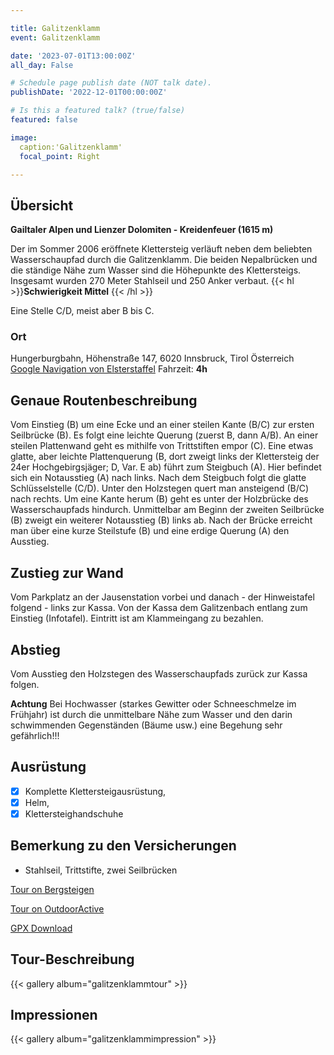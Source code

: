 ```yaml
---

title: Galitzenklamm
event: Galitzenklamm

date: '2023-07-01T13:00:00Z'
all_day: False

# Schedule page publish date (NOT talk date).
publishDate: '2022-12-01T00:00:00Z'

# Is this a featured talk? (true/false)
featured: false

image:
  caption:'Galitzenklamm'
  focal_point: Right

---
```


## Übersicht
**Gailtaler Alpen und Lienzer Dolomiten - Kreidenfeuer  (1615 m)**

Der im Sommer 2006 eröffnete Klettersteig verläuft neben dem beliebten Wasserschaupfad durch die Galitzenklamm. Die beiden Nepalbrücken und die ständige Nähe zum Wasser sind die Höhepunkte des Klettersteigs. Insgesamt wurden 270 Meter Stahlseil und 250 Anker verbaut.
{{< hl >}}**Schwierigkeit Mittel** {{< /hl >}}

Eine Stelle C/D, meist aber B bis C.
  
### Ort
Hungerburgbahn, Höhenstraße 147, 6020 Innsbruck, Tirol Österreich
[Google Navigation von Elsterstaffel](https://goo.gl/maps/m5GE1CauPQK11ncB6)
Fahrzeit: **4h**
## Genaue Routenbeschreibung

Vom Einstieg (B) um eine Ecke und an einer steilen Kante (B/C) zur ersten Seilbrücke (B). Es folgt eine leichte Querung (zuerst B, dann A/B). An einer steilen Plattenwand geht es mithilfe von Trittstiften empor (C). Eine etwas glatte, aber leichte Plattenquerung (B, dort zweigt links der Klettersteig der 24er Hochgebirgsjäger; D, Var. E ab) führt zum Steigbuch (A). Hier befindet sich ein Notausstieg (A) nach links. Nach dem Steigbuch folgt die glatte Schlüsselstelle (C/D). Unter den Holzstegen quert man ansteigend (B/C) nach rechts. Um eine Kante herum (B) geht es unter der Holzbrücke des Wasserschaupfads hindurch. Unmittelbar am Beginn der zweiten Seilbrücke (B) zweigt ein weiterer Notausstieg (B) links ab. Nach der Brücke erreicht man über eine kurze Steilstufe (B) und eine erdige Querung (A) den Ausstieg.

## Zustieg zur Wand
Vom Parkplatz an der Jausenstation vorbei und danach - der Hinweistafel folgend - links zur Kassa. Von der Kassa dem Galitzenbach entlang zum Einstieg (Infotafel).
Eintritt ist am Klammeingang zu bezahlen.

## Abstieg
Vom Ausstieg den Holzstegen des Wasserschaupfads zurück zur Kassa folgen.

**Achtung** Bei Hochwasser (starkes Gewitter oder Schneeschmelze im Frühjahr) ist durch die unmittelbare Nähe zum Wasser und den darin schwimmenden Gegenständen (Bäume usw.) eine Begehung sehr gefährlich!!!

## Ausrüstung
- [x] Komplette Klettersteigausrüstung, 
- [x] Helm,
- [x] Klettersteighandschuhe

## Bemerkung zu den Versicherungen
- Stahlseil, Trittstifte, zwei Seilbrücken

[Tour on Bergsteigen](https://www.bergsteigen.com/touren/klettersteig/galitzenklamm-klettersteig/)

[Tour on OutdoorActive](https://www.outdooractive.com/de/route/klettersteig/osttirol/galitzenklamm-klettersteig-c-d-am-fusse-der-lienzer-dolomiten/64897194/)

[GPX Download](https://www.bergsteigen.com/fileadmin/userdaten/import/tracks/gpx/20080705_-_galitzenklamm.gpx)

## Tour-Beschreibung

{{< gallery album="galitzenklammtour" >}}


## Impressionen

{{< gallery album="galitzenklammimpression" >}}